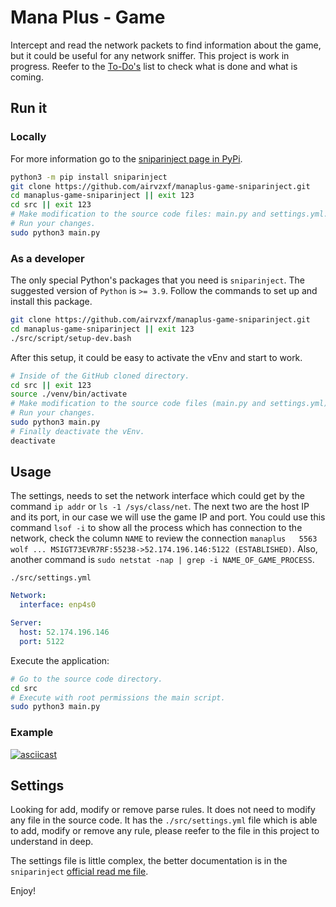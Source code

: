 # Mana Plus - Game

Intercept and read the network packets to find information about the game, but
it could be useful for any network sniffer. This project is work in progress.
Reefer to the [To-Do's][todo] list to check what is done and what is coming.

## Run it

### Locally

For more information go to the [sniparinject page in PyPi][sniparinject-pypi].

```bash
python3 -m pip install sniparinject
git clone https://github.com/airvzxf/manaplus-game-sniparinject.git
cd manaplus-game-sniparinject || exit 123
cd src || exit 123
# Make modification to the source code files: main.py and settings.yml.
# Run your changes.
sudo python3 main.py
```

### As a developer

The only special Python's packages that you need is `sniparinject`. The
suggested version of `Python` is `>= 3.9`. Follow the commands to set up and
install this package.

```bash
git clone https://github.com/airvzxf/manaplus-game-sniparinject.git
cd manaplus-game-sniparinject || exit 123
./src/script/setup-dev.bash
```

After this setup, it could be easy to activate the vEnv and start to work.

```bash
# Inside of the GitHub cloned directory.
cd src || exit 123
source ./venv/bin/activate
# Make modification to the source code files (main.py and settings.yml).
# Run your changes.
sudo python3 main.py
# Finally deactivate the vEnv.
deactivate
```

## Usage

The settings, needs to set the network interface which could get by the
command `ip addr` or `ls -1 /sys/class/net`. The next two are the host IP and
its port, in our case we will use the game IP and port. You could use this
command `lsof -i` to show all the process which has connection to the network,
check the column `NAME` to review the connection
`manaplus   5563 wolf ... MSIGT73EVR7RF:55238->52.174.196.146:5122
(ESTABLISHED)`. Also, another command is
`sudo netstat -nap | grep -i NAME_OF_GAME_PROCESS`.

`./src/settings.yml`

```yaml
Network:
  interface: enp4s0

Server:
  host: 52.174.196.146
  port: 5122
```

Execute the application:

```bash
# Go to the source code directory.
cd src
# Execute with root permissions the main script.
sudo python3 main.py
```

### Example

[![asciicast][ascii-mana-image]][ascii-mana-link]

## Settings

Looking for add, modify or remove parse rules. It does not need to modify any
file in the source code. It has the `./src/settings.yml` file which is able to
add, modify or remove any rule, please reefer to the file in this project to
understand in deep.

The settings file is little complex, the better documentation is in the
`sniparinject` [official read me file][sniparinject-github].

Enjoy!


[todo]: ./TODO.md

[sniparinject-pypi]: https://pypi.org/project/sniparinject/

[ascii-mana-image]: https://asciinema.org/a/R0mxcmrpWHzX96NDJyc7kyTDB.svg

[ascii-mana-link]: https://asciinema.org/a/R0mxcmrpWHzX96NDJyc7kyTDB

[sniparinject-github]: https://github.com/airvzxf/sniparinject/blob/main/README.md#settings
